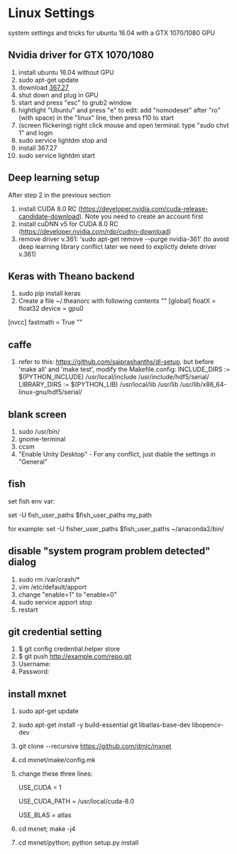 # Linux Settings
system settings and tricks for ubuntu 16.04 with a GTX 1070/1080 GPU

## Nvidia driver for GTX 1070/1080
1. install ubuntu 16.04 without GPU
2. sudo apt-get update
3. download [367.27](http://www.nvidia.com/download/driverResults.aspx/104284/en-us)
4. shut down and plug in GPU
5. start and press "esc" to grub2 window
6. hightlight "Ubuntu" and press "e" to edit: add "nomodeset" after "ro" (with space) in the "linux" line, then press f10 to start
7. (screen flickering) right click mouse and open terminal: type "sudo chvt 1" and login
8. sudo service lightdm stop and
9. install 367.27
10. sudo service lightdm start


## Deep learning setup
After step 2 in the previous section
1. install CUDA 8.0 RC (https://developer.nvidia.com/cuda-release-candidate-download). Note you need to create an account first
2. install cuDNN v5 for CUDA 8.0 RC (https://developer.nvidia.com/rdp/cudnn-download)
3. remove driver v.361: 'sudo apt-get remove --purge nvidia-361' (to avoid deep learning library conflict later we need to explictly delete driver v.361)

## Keras with Theano backend
1. sudo pip install keras
2. Create a file ~/.theanorc with following contents
""
[global]
floatX = float32
device = gpu0

[nvcc]
fastmath = True
""

## caffe
1. refer to this: https://github.com/saiprashanths/dl-setup. but before 'make all' and 'make test', modify the Makefile.config:
	INCLUDE_DIRS := $(PYTHON_INCLUDE) /usr/local/include /usr/include/hdf5/serial/
	LIBRARY_DIRS := $(PYTHON_LIB) /usr/local/lib /usr/lib /usr/lib/x86_64-linux-gnu/hdf5/serial/


## blank screen
1. sudo /usr/bin/
2. gnome-terminal
3. ccsm
4. "Enable Unity Desktop" - For any conflict, just diable the settings in "General"


## fish
set fish env var:

set -U fish_user_paths $fish_user_paths my_path

for example: set -U fisher_user_paths $fish_user_paths ~/anaconda2/bin/

## disable "system program problem detected" dialog
1. sudo rm /var/crash/*
2. vim /etc/default/apport
3. change "enable=1" to "enable=0"
4. sudo service apport stop
5. restart

## git credential setting
1. $ git config credential.helper store
2. $ git push http://example.com/repo.git
3. Username: <type your username>
4. Password: <type your password>

## install mxnet
1. sudo apt-get update
2. sudo apt-get install -y build-essential git libatlas-base-dev libopencv-dev
3. git clone --recursive https://github.com/dmlc/mxnet
4. cd mxnet/make/config.mk
5. change these three lines:

   USE_CUDA = 1

   USE_CUDA_PATH = /usr/local/cuda-8.0

   USE_BLAS = atlas

6. cd mxnet; make -j4
7. cd mxnet/python; python setup.py install
